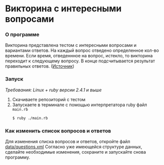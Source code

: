 #  Викторина с интересными вопросами

### О программе
Викторина представлена тестом с интересными вопросами и вариантами 
ответов. На каждый вопрос отведено определенное кол-во времени.
Если время, отведеннное на вопрос, истекло, то викторина переходит
к следующему вопросу.
В конце подсчитывается результат правильных ответов.
([Источник](https://baza-otvetov.ru/categories/view))

### Запуск
*Требования: Linux + ruby версии 2.4.1 и выше*

1. Скачиваете репозиторий с тестом
2. Запускаете в терминале с помощью интерпретатора ruby файл `main.rb`  
    ```bash
    $ ruby ./main.rb
    ```

### Как изменить список вопросов и ответов
Для изменения списка вопросов и ответов, откройте файл [data/questions.xml](data/questions.xml)
Согласно уже имеющейся структуре данных, сделайте необходимые изменения, сохраните
и запускайте снова программу.